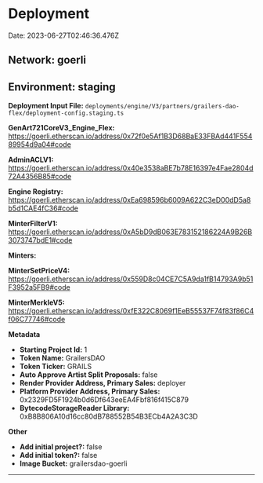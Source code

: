 
# Deployment

Date: 2023-06-27T02:46:36.476Z

## **Network:** goerli

## **Environment:** staging

**Deployment Input File:** `deployments/engine/V3/partners/grailers-dao-flex/deployment-config.staging.ts`

**GenArt721CoreV3_Engine_Flex:** https://goerli.etherscan.io/address/0x72f0e5Af1B3D68BaE33FBAd441F55489954d9a04#code

**AdminACLV1:** https://goerli.etherscan.io/address/0x40e3538aBE7b78E16397e4Fae2804d72A4356B85#code

**Engine Registry:** https://goerli.etherscan.io/address/0xEa698596b6009A622C3eD00dD5a8b5d1CAE4fC36#code

**MinterFilterV1:** https://goerli.etherscan.io/address/0xA5bD9dB063E783152186224A9B26B3073747bdE1#code

**Minters:**

**MinterSetPriceV4:** https://goerli.etherscan.io/address/0x559D8c04CE7C5A9da1fB14793A9b51F3952a5FB9#code

**MinterMerkleV5:** https://goerli.etherscan.io/address/0xfE322C8069f1EeB55537F74f83f86C4f06C77746#code



**Metadata**

- **Starting Project Id:** 1
- **Token Name:** GrailersDAO
- **Token Ticker:** GRAILS
- **Auto Approve Artist Split Proposals:** false
- **Render Provider Address, Primary Sales:** deployer
- **Platform Provider Address, Primary Sales:** 0x2329FD5F1924b0d6Df643eeEA4Fbf816f415C879
- **BytecodeStorageReader Library:** 0xB8B806A10d16cc80dB788552B54B3ECb4A2A3C3D

**Other**

- **Add initial project?:** false
- **Add initial token?:** false
- **Image Bucket:** grailersdao-goerli

---

